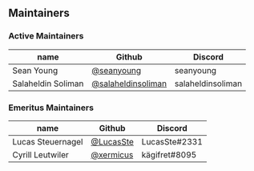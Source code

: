 ## Maintainers

### Active Maintainers
| name              | Github    | Discord        |
|-------------------|-----------|----------------|
| Sean Young        | [@seanyoung](https://github.com/seanyoung) | seanyoung |
| Salaheldin Soliman| [@salaheldinsoliman](https://github.com/salaheldinsoliman) | salaheldinsoliman  |

### Emeritus Maintainers
| name              | Github    | Discord        |
|-------------------|-----------|----------------|
| Lucas Steuernagel | [@LucasSte](https://github.com/LucasSte)  | LucasSte#2331  |
| Cyrill Leutwiler  | [@xermicus](https://github.com/xermicus)  | kägifret#8095  |
